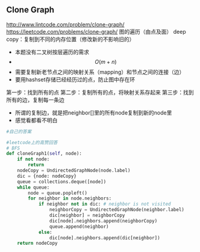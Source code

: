 ## Clone Graph
http://www.lintcode.com/problem/clone-graph/
https://leetcode.com/problems/clone-graph/
图的遍历（由点及面）
deep copy：复制到不同的内存位置（修改新的不影响旧的）

- 本题没有二叉树按层遍历的需求
- $$O(m+n)$$
- 需要复制新老节点之间的映射关系（mapping）和节点之间的连接（边）
- 要用hashset存储已经经历过的点，防止图中存在环


第一步：找到所有的点
第二步：复制所有的点，将映射关系存起来
第三步：找到所有的边，复制每一条边
- 所谓的复制边，就是把neighbor[]里的所有node复制到新的node里
- 感觉看都看不明白
```py
#自己的答案


```





```py
#leetcode上的高赞回答
# BFS
def cloneGraph1(self, node):
    if not node:
        return 
    nodeCopy = UndirectedGraphNode(node.label)
    dic = {node: nodeCopy}
    queue = collections.deque([node])
    while queue:
        node = queue.popleft()
        for neighbor in node.neighbors:
            if neighbor not in dic: # neighbor is not visited
                neighborCopy = UndirectedGraphNode(neighbor.label)
                dic[neighbor] = neighborCopy
                dic[node].neighbors.append(neighborCopy)
                queue.append(neighbor)
            else:
                dic[node].neighbors.append(dic[neighbor])
    return nodeCopy
```


